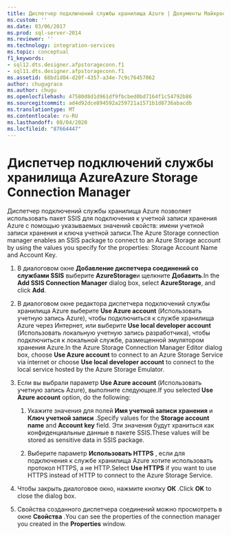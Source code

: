 ```yaml
---
title: Диспетчер подключений службы хранилища Azure | Документы Майкрософт
ms.custom: ''
ms.date: 03/06/2017
ms.prod: sql-server-2014
ms.reviewer: ''
ms.technology: integration-services
ms.topic: conceptual
f1_keywords:
- sql12.dts.designer.afpstorageconn.f1
- sql11.dts.designer.afpstorageconn.f1
ms.assetid: 68bd1d04-d20f-4357-a34e-7c9c76457062
author: chugugrace
ms.author: chugu
ms.openlocfilehash: 47580d8d1d961df9fbcbed0bd7164f1c54792b86
ms.sourcegitcommit: ad4d92dce894592a259721a1571b1d8736abacdb
ms.translationtype: MT
ms.contentlocale: ru-RU
ms.lasthandoff: 08/04/2020
ms.locfileid: "87664447"
---
```

# <a name="azure-storage-connection-manager"></a><span data-ttu-id="389ad-102">Диспетчер подключений службы хранилища Azure</span><span class="sxs-lookup"><span data-stu-id="389ad-102">Azure Storage Connection Manager</span></span>
  <span data-ttu-id="389ad-103">Диспетчер подключений службы хранилища Azure позволяет использовать пакет SSIS для подключения к учетной записи хранения Azure с помощью указываемых значений свойств: имени учетной записи хранения и ключа учетной записи.</span><span class="sxs-lookup"><span data-stu-id="389ad-103">The Azure Storage connection manager enables an SSIS package to connect to an Azure Storage account by using the values you specify for the properties: Storage Account Name and Account Key.</span></span>  
  
1.  <span data-ttu-id="389ad-104">В диалоговом окне **Добавление диспетчера соединений со службами SSIS** выберите **AzureStorage**и щелкните **Добавить**.</span><span class="sxs-lookup"><span data-stu-id="389ad-104">In the **Add SSIS Connection Manager** dialog box, select **AzureStorage**, and click **Add**.</span></span>  
  
2.  <span data-ttu-id="389ad-105">В диалоговом окне редактора диспетчера подключений службы хранилища Azure выберите **Use Azure account** (Использовать учетную запись Azure), чтобы подключиться к службе хранилища Azure через Интернет, или выберите **Use local developer account** (Использовать локальную учетную запись разработчика), чтобы подключиться к локальной службе, размещенной эмулятором хранения Azure.</span><span class="sxs-lookup"><span data-stu-id="389ad-105">In the Azure Storage Connection Manager Editor dialog box, choose **Use Azure account** to connect to an Azure Storage Service via internet or choose **Use local developer account** to connect to the local service hosted by the Azure Storage Emulator.</span></span>  
  
3.  <span data-ttu-id="389ad-106">Если вы выбрали параметр **Use Azure account** (Использовать учетную запись Azure), выполните следующее.</span><span class="sxs-lookup"><span data-stu-id="389ad-106">If you selected **Use Azure account** option, do the following:</span></span>  
  
    1.  <span data-ttu-id="389ad-107">Укажите значения для полей **Имя учетной записи хранения** и **Ключ учетной записи** .</span><span class="sxs-lookup"><span data-stu-id="389ad-107">Specify values for the **Storage account name** and **Account key** field.</span></span> <span data-ttu-id="389ad-108">Эти значения будут храниться как конфиденциальные данные в пакете SSIS.</span><span class="sxs-lookup"><span data-stu-id="389ad-108">These values will be stored as sensitive data in SSIS package.</span></span>  
  
    2.  <span data-ttu-id="389ad-109">Выберите параметр **Использовать HTTPS** , если для подключения к службе хранилища Azure хотите использовать протокол HTTPS, а не HTTP.</span><span class="sxs-lookup"><span data-stu-id="389ad-109">Select **Use HTTPS** if you want to use HTTPS instead of HTTP to connect to the Azure Storage Service.</span></span>  
  
4.  <span data-ttu-id="389ad-110">Чтобы закрыть диалоговое окно, нажмите кнопку **ОК** .</span><span class="sxs-lookup"><span data-stu-id="389ad-110">Click **OK** to close the dialog box.</span></span>  
  
5.  <span data-ttu-id="389ad-111">Свойства созданного диспетчера соединений можно просмотреть в окне **Свойства** .</span><span class="sxs-lookup"><span data-stu-id="389ad-111">You can see the properties of the connection manager you created in the **Properties** window.</span></span>  
  
  
